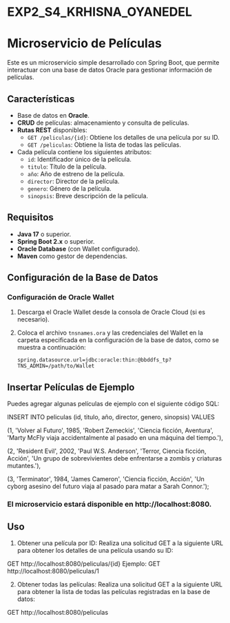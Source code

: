 # EXP2_S4_KRHISNA_OYANEDEL

# Microservicio de Películas

Este es un microservicio simple desarrollado con Spring Boot, que permite interactuar con una base de datos Oracle para gestionar información de películas.

## Características

- Base de datos en **Oracle**.
- **CRUD** de películas: almacenamiento y consulta de películas.
- **Rutas REST** disponibles:
  - `GET /peliculas/{id}`: Obtiene los detalles de una película por su ID.
  - `GET /peliculas`: Obtiene la lista de todas las películas.
- Cada película contiene los siguientes atributos:
  - `id`: Identificador único de la película.
  - `titulo`: Título de la película.
  - `año`: Año de estreno de la película.
  - `director`: Director de la película.
  - `genero`: Género de la película.
  - `sinopsis`: Breve descripción de la película.

## Requisitos

- **Java 17** o superior.
- **Spring Boot 2.x** o superior.
- **Oracle Database** (con Wallet configurado).
- **Maven** como gestor de dependencias.

## Configuración de la Base de Datos

### Configuración de Oracle Wallet

1. Descarga el Oracle Wallet desde la consola de Oracle Cloud (si es necesario).
2. Coloca el archivo `tnsnames.ora` y las credenciales del Wallet en la carpeta especificada en la configuración de la base de datos, como se muestra a continuación:
   
   ```properties
   spring.datasource.url=jdbc:oracle:thin:@bbddfs_tp?TNS_ADMIN=/path/to/Wallet

## Insertar Películas de Ejemplo
Puedes agregar algunas películas de ejemplo con el siguiente código SQL:

INSERT INTO peliculas (id, titulo, año, director, genero, sinopsis) VALUES

(1, 'Volver al Futuro', 1985, 'Robert Zemeckis', 'Ciencia ficción, Aventura', 'Marty McFly viaja accidentalmente al pasado en una máquina del tiempo.'),

(2, 'Resident Evil', 2002, 'Paul W.S. Anderson', 'Terror, Ciencia ficción, Acción', 'Un grupo de sobrevivientes debe enfrentarse a zombis y criaturas mutantes.'),

(3, 'Terminator', 1984, 'James Cameron', 'Ciencia ficción, Acción', 'Un cyborg asesino del futuro viaja al pasado para matar a Sarah Connor.');

### El microservicio estará disponible en http://localhost:8080.

## Uso

1. Obtener una película por ID:
Realiza una solicitud GET a la siguiente URL para obtener los detalles de una película usando su ID:

GET http://localhost:8080/peliculas/{id}
Ejemplo:
GET http://localhost:8080/peliculas/1

2. Obtener todas las películas:
Realiza una solicitud GET a la siguiente URL para obtener la lista de todas las películas registradas en la base de datos:

GET http://localhost:8080/peliculas
